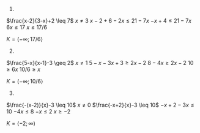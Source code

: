 1.
$\frac{x-2}{3-x}+2 \leq 7$
$x \ne 3$
$x-2 + 6 - 2x \leq 21 - 7x$
$-x + 4 \leq 21 - 7x$
$6x \leq 17$
$x \leq 17/6$

$K = (-\infty ; 17/6 \rangle$


2. 
$\frac{5-x}{x-1}-3 \geq 2$
$x \ne 1$
$5-x-3x + 3 \geq 2x-2$
$8 - 4x \geq 2x - 2$
$10\geq6x$
$10/6 \geq x$

$K = (-\infty; 10/6 \rangle$

3. 
$\frac{-(x-2)}{x}-3 \leq 10$
$x \ne 0$
$\frac{-x+2}{x}-3 \leq 10$
$-x+2-3x \leq 10$
$-4x \leq 8$
$-x \leq 2$
$x \geq-2$

$K = \langle -2 ; \infty)$
